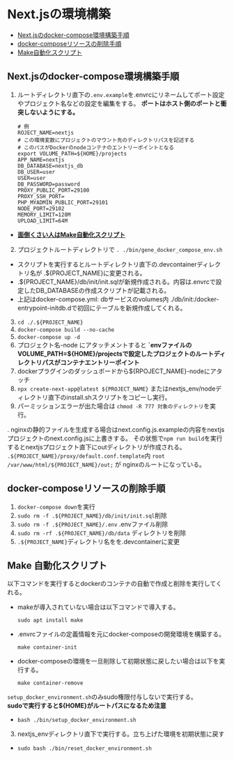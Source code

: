 # Next.jsの環境構築
- [Next.jsのdocker-compose環境構築手順](#nextjsのdocker-compose環境構築手順)
- [docker-composeリソースの削除手順](#docker-composeリソースの削除手順)
- [Make自動化スクリプト](#make-自動化スクリプト)

## Next.jsのdocker-compose環境構築手順
1. ルートディレクトリ直下の`.env.example`を.envrcにリネームしてポート設定やプロジェクト名などの設定を編集をする。
**ポートはホスト側のポートと衝突しないようにする。**

	```
	# 例
	ROJECT_NAME=nextjs
	# この環境変数にプロジェクトのマウント先のディレクトリパスを記述する
	# このパスがDockerのnodeコンテナのエントリーポイントとなる
	export VOLUME_PATH=${HOME}/projects
	APP_NAME=nextjs
	DB_DATABASE=nextjs_db
	DB_USER=user
	USER=user
	DB_PASSWORD=password
	PROXY_PUBLIC_PORT=29100
	PROXY_SSH_PORT=
	PHP_MYADMIN_PUBLIC_PORT=29101
	NODE_PORT=29102
	MEMORY_LIMIT=128M
	UPLOAD_LIMIT=64M
	```

- **[面倒くさい人はMake自動化スクリプト](#make-自動化スクリプト)**

2. プロジェクトルートディレクトリで `. ./bin/gene_docker_compose_env.sh`
- スクリプトを実行するとルートディレクトリ直下の.devcontainerディレクトリ名が .${PROJECT_NAME}に変更される。
- .${PROJECT_NAME}/db/init/init.sqlが新規作成される。内容は.envrcで設定したDB_DATABASEの作成スクリプトが記載される。
- 上記はdocker-compose.yml: dbサービスのvolumes内 ./db/init:/docker-entrypoint-initdb.dで初回にテーブルを新規作成してくれる。

3. `cd ./.${PROJECT_NAME}`
4. `docker-compose build --no-cache`
5. `docker-compose up -d`
6. プロジェクト名-node にアタッチメントすると
	**`envファイルのVOLUME_PATH=${HOME}/projectsで設定したプロジェクトのルートディレクトリパスがコンテナエントリーポイント**
7. dockerプラグインのダッシュボードから${RPOJECT_NAME}-nodeにアタッチ
8. `npx create-next-app@latest ${PROJECT_NAME}` またはnextjs_env/nodeディレクトリ直下のinstall.shスクリプトをコピーし実行。
9. パーミッションエラーが出た場合は `chmod -R 777 対象のディレクトリ`を実行。

. nginxの静的ファイルを生成する場合はnext.config.js.exampleの内容をnextjsプロジェクトのnext.config.jsに上書きする。
その状態で`npm run build`を実行するとnextjsプロジェクト直下にoutディレクトリが作成される。
`.${PROJECT_NAME}/proxy/default.conf.template`内 `root   /var/www/html/${PROJECT_NAME}/out;` が nginxのルートになっている。

## docker-composeリソースの削除手順

1. `docker-compose down`を実行
2. `sudo rm -f .${PROJECT_NAME}/db/init/init.sql`削除
4. `sudo rm -f .${PROJECT_NAME}/.env` .envファイル削除
3. `sudo rm -rf .${PROJECT_NAME}/db/data` ディレクトリを削除
5. `.${PROJECT_NAME}`ディレクトリ名をを.devcontainerに変更


## Make 自動化スクリプト
以下コマンドを実行するとdockerのコンテナの自動で作成と削除を実行してくれる。
- makeが導入されていない場合は以下コマンドで導入する。
    ```
    sudo apt install make
    ```
- .envrcファイルの定義情報を元にdocker-composeの開発環境を構築する。
	```
    make container-init
    ```
- docker-composeの環境を一旦削除して初期状態に戻したい場合は以下を実行する。
    ```
    make container-remove 
    ```

`setup_docker_environment.sh`のみsudo権限付与しないで実行する。<br>
**sudoで実行すると${HOME}がルートパスになるため注意**
- `bash ./bin/setup_docker_environment.sh`
3. nextjs_envディレクトリ直下で実行する。立ち上げた環境を初期状態に戻す
- `sudo bash ./bin/reset_docker_environment.sh `
